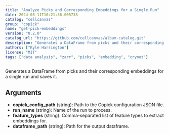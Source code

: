 ```yaml
---
title: "Analyze Picks and Corresponding Embeddings for a Single Run"
date: 2024-08-11T10:21:36.005738
catalog: "cellcanvas"
group: "copick"
name: "get-pick-embeddings"
version: "0.2.0"
catalog_url: "https://github.com/cellcanvas/album-catalog.git"
description: "Generates a DataFrame from picks and their corresponding embeddings for a single run and saves it."
authors: ["Kyle Harrington"]
license: "MIT"
tags: ["data analysis", "zarr", "picks", "embedding", "cryoet"]
---
```


Generates a DataFrame from picks and their corresponding embeddings for a single run and saves it.

## Arguments

- **copick_config_path** (string): Path to the Copick configuration JSON file.
- **run_name** (string): Name of the run to process.
- **feature_types** (string): Comma-separated list of feature types to extract embeddings for.
- **dataframe_path** (string): Path for the output dataframe.

